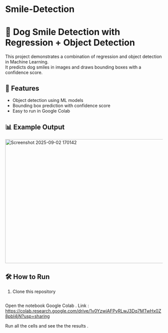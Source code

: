 # Smile-Detection

# 🐶 Dog Smile Detection with Regression + Object Detection

This project demonstrates a combination of regression and object detection in Machine Learning.  
It predicts dog smiles in images and draws bounding boxes with a confidence score.

## 🚀 Features
- Object detection using ML models
- Bounding box prediction with confidence score
- Easy to run in Google Colab

## 📊 Example Output
<img width="639" height="397" alt="Screenshot 2025-09-02 170142" src="https://github.com/user-attachments/assets/4fad0690-d519-45bf-8aa4-82a3716fe6ca" />


## 🛠️ How to Run
1. Clone this repository
   ```bash
   
   
Open the notebook Google Colab . Link : https://colab.research.google.com/drive/1v0YzwiAFPyRLwJ3Dq7MTwHx0Z8pbI4jN?usp=sharing

Run all the cells and see the the results . 
